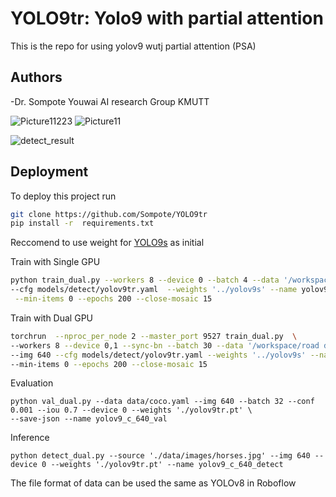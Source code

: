# YOLO9tr: Yolo9 with partial attention
This is the repo for using yolov9 wutj partial attention (PSA)

## Authors

-Dr. Sompote Youwai
AI research Group KMUTT 


![Picture11223](https://github.com/Sompote/YOLO9tr/assets/62241733/40d64fae-23ac-46a9-a62b-5f5eb99553a0)
![Picture11](https://github.com/Sompote/YOLO9tr/assets/62241733/851ad8f3-f92a-43af-a481-c7c83b6e6269)

![detect_result](https://github.com/Sompote/YOLO9tr/assets/62241733/902aa180-73fd-422e-985f-28a09166f52f)

## Deployment

To deploy this project run

```bash
git clone https://github.com/Sompote/YOLO9tr
pip install -r  requirements.txt
```


Reccomend to use weight for [YOLO9s](https://github.com/WongKinYiu/yolov9/releases/download/v0.1/yolov9-s.pt) as initial


Train with Single GPU
 ```bash
 python train_dual.py --workers 8 --device 0 --batch 4 --data '/workspace/6400 images/data.yaml' --img 640 \
 --cfg models/detect/yolov9tr.yaml  --weights '../yolov9s' --name yolov9-tr --hyp hyp.scratch-high.yaml\
  --min-items 0 --epochs 200 --close-mosaic 15

```


Train with Dual GPU
 ```bash
 torchrun  --nproc_per_node 2 --master_port 9527 train_dual.py  \
--workers 8 --device 0,1 --sync-bn --batch 30 --data '/workspace/road damage/data.yaml'  \
--img 640 --cfg models/detect/yolov9tr.yaml --weights '../yolov9s' --name yolov9-c --hyp hyp.scratch-high.yaml \
--min-items 0 --epochs 200 --close-mosaic 15
```

Evaluation
```
python val_dual.py --data data/coco.yaml --img 640 --batch 32 --conf 0.001 --iou 0.7 --device 0 --weights './yolov9tr.pt' \
--save-json --name yolov9_c_640_val
```
Inference
```
python detect_dual.py --source './data/images/horses.jpg' --img 640 --device 0 --weights './yolov9tr.pt' --name yolov9_c_640_detect
```
The file format of data can be used the same as YOLOv8 in Roboflow




